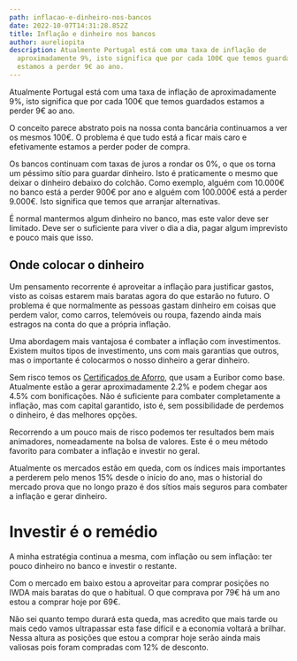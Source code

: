 ```yaml
---
path: inflacao-e-dinheiro-nos-bancos
date: 2022-10-07T14:31:28.852Z
title: Inflação e dinheiro nos bancos
author: aureliopita
description: Atualmente Portugal está com uma taxa de inflação de
  aproximadamente 9%, isto significa que por cada 100€ que temos guardados
  estamos a perder 9€ ao ano.
---
```

Atualmente Portugal está com uma taxa de inflação de aproximadamente 9%, isto significa que por cada 100€ que temos guardados estamos a perder 9€ ao ano.

O conceito parece abstrato pois na nossa conta bancária continuamos a ver os mesmos 100€. O problema é que tudo está a ficar mais caro e efetivamente estamos a perder poder de compra.

Os bancos continuam com taxas de juros a rondar os 0%, o que os torna um péssimo sítio para guardar dinheiro. Isto é praticamente o mesmo que deixar o dinheiro debaixo do colchão. Como exemplo, alguém com 10.000€ no banco está a perder 900€ por ano e alguém com 100.000€ está a perder 9.000€. Isto significa que temos que arranjar alternativas.

É normal mantermos algum dinheiro no banco, mas este valor deve ser limitado. Deve ser o suficiente para viver o dia a dia, pagar algum imprevisto e pouco mais que isso.

## Onde colocar o dinheiro

Um pensamento recorrente é aproveitar a inflação para justificar gastos, visto as coisas estarem mais baratas agora do que estarão no futuro. O problema é que normalmente as pessoas gastam dinheiro em coisas que perdem valor, como carros, telemóveis ou roupa, fazendo ainda mais estragos na conta do que a própria inflação.

Uma abordagem mais vantajosa é combater a inflação com investimentos. Existem muitos tipos de investimento, uns com mais garantias que outros, mas o importante é colocarmos o nosso dinheiro a gerar dinheiro.

Sem risco temos os [Certificados de Aforro](https://www.ctt.pt/particulares/dinheiro-e-seguros/poupar-investir/certificados-de-aforro), que usam a Euribor como base. Atualmente estão a gerar aproximadamente 2.2% e podem chegar aos 4.5% com bonificações. Não é suficiente para combater completamente a inflação, mas com capital garantido, isto é, sem possibilidade de perdemos o dinheiro, é das melhores opções.

Recorrendo a um pouco mais de risco podemos ter resultados bem mais animadores, nomeadamente na bolsa de valores. Este é o meu método favorito para combater a inflação e investir no geral.

Atualmente os mercados estão em queda, com os índices mais importantes a perderem pelo menos 15% desde o início do ano, mas o historial do mercado prova que no longo prazo é dos sítios mais seguros para combater a inflação e gerar dinheiro.

# Investir é o remédio

A minha estratégia continua a mesma, com inflação ou sem inflação: ter pouco dinheiro no banco e investir o restante.

Com o mercado em baixo estou a aproveitar para comprar posições no IWDA mais baratas do que o habitual. O que comprava por 79€ há um ano estou a comprar hoje por 69€. 

Não sei quanto tempo durará esta queda, mas acredito que mais tarde ou mais cedo vamos ultrapassar esta fase difícil e a economia voltará a brilhar. Nessa altura as posições que estou a comprar hoje serão ainda mais valiosas pois foram compradas com 12% de desconto.